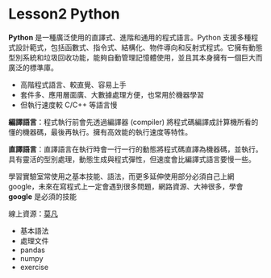 # Lesson2 Python

**Python** 是一種廣泛使用的直譯式、進階和通用的程式語言。Python 支援多種程式設計範式，包括函數式、指令式、結構化、物件導向和反射式程式。它擁有動態型別系統和垃圾回收功能，能夠自動管理記憶體使用，並且其本身擁有一個巨大而廣泛的標準庫。

- 高階程式語言、較直覺、容易上手
- 套件多、應用層面廣、大數據處理方便，也常用於機器學習
- 但執行速度較 C/C++ 等語言慢

**編譯語言**：程式執行前會先透過編譯器 (compiler) 將程式碼編譯成計算機所看的懂的機器碼，最後再執行。擁有高效能的執行速度等特性。

**直譯語言**：直譯語言在執行時會一行一行的動態將程式碼直譯為機器碼，並執行。具有靈活的型別處理，動態生成與程式彈性，但速度會比編譯式語言要慢一些。

學習實驗室常使用之基本技能、語法，而更多延伸使用部分必須自己上網 google，未來在寫程式上一定會遇到很多問題，網路資源、大神很多，學會 **google** 是必須的技能

線上資源：[莫凡](https://mofanpy.com/tutorials/python-basic/basic/)

- 基本語法
- 處理文件
- pandas
- numpy
- exercise
